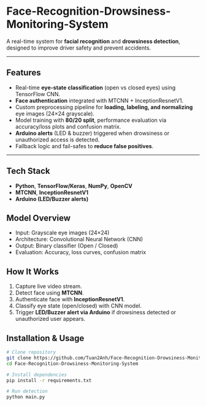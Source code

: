 # Face-Recognition-Drowsiness-Monitoring-System  

A real-time system for **facial recognition** and **drowsiness detection**, designed to improve driver safety and prevent accidents.  

---

## Features  
- Real-time **eye-state classification** (open vs closed eyes) using TensorFlow CNN.  
- **Face authentication** integrated with MTCNN + InceptionResnetV1.  
- Custom preprocessing pipeline for **loading, labeling, and normalizing** eye images (24×24 grayscale).  
- Model training with **80/20 split**, performance evaluation via accuracy/loss plots and confusion matrix.  
- **Arduino alerts** (LED & buzzer) triggered when drowsiness or unauthorized access is detected.  
- Fallback logic and fail-safes to **reduce false positives**.  

---

## Tech Stack  
- **Python**, **TensorFlow/Keras**, **NumPy**, **OpenCV**  
- **MTCNN**, **InceptionResnetV1**  
- **Arduino (LED/Buzzer alerts)**  

## Model Overview  
- Input: Grayscale eye images (24×24)  
- Architecture: Convolutional Neural Network (CNN)  
- Output: Binary classifier (Open / Closed)  
- Evaluation: Accuracy, loss curves, confusion matrix  

## How It Works  
1. Capture live video stream.  
2. Detect face using **MTCNN**.  
3. Authenticate face with **InceptionResnetV1**.  
4. Classify eye state (open/closed) with CNN model.  
5. Trigger **LED/Buzzer alert via Arduino** if drowsiness detected or unauthorized user appears.  

## Installation & Usage  
```bash
# Clone repository
git clone https://github.com/Tuan2Anh/Face-Recognition-Drowsiness-Monitoring-System.git
cd Face-Recognition-Drowsiness-Monitoring-System

# Install dependencies
pip install -r requirements.txt

# Run detection
python main.py
